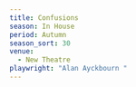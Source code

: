 ```yaml
---
title: Confusions
season: In House
period: Autumn
season_sort: 30
venue:
  - New Theatre
playwright: "Alan Ayckbourn "
---
```



